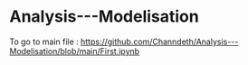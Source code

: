 # Analysis---Modelisation
To go to main file : https://github.com/Channdeth/Analysis---Modelisation/blob/main/First.ipynb